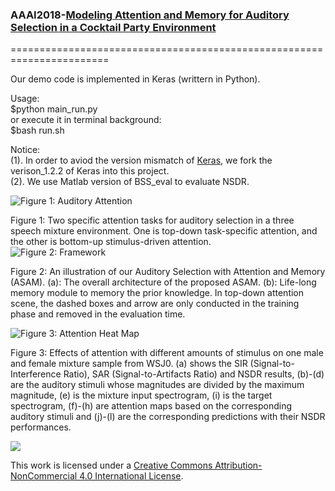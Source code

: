 ### AAAI2018-[Modeling Attention and Memory for Auditory Selection in a Cocktail Party Environment](https://github.com/jacoxu/ASAM/blob/master/AAAI2018-Modeling%20Attention%20and%20Memory%20for%20Auditory%20Selection%20in%20a%20Cocktail%20Party%20Environment.pdf)     

=======================================================================    

Our demo code is implemented in Keras (writtern in Python).    

Usage:    
$python main_run.py    
or execute it in terminal background:     
$bash run.sh    


Notice:    
(1). In order to aviod the version mismatch of [Keras](https://keras.io/), we fork the verison_1.2.2 of Keras into this project.    
(2). We use Matlab version of BSS_eval to evaluate NSDR.    


![Figure 1: Auditory Attention](http://wx3.sinaimg.cn/mw690/697b070fly1fo99vmp5njj20v10cw0vt.jpg)

Figure 1: Two specific attention tasks for auditory selection in a three speech mixture environment. One is top-down task-specific attention, and the other is bottom-up stimulus-driven attention.     
       
![Figure 2: Framework](http://wx3.sinaimg.cn/mw690/697b070fly1fo99vpoevkj21970hnwiq.jpg)

Figure 2: An illustration of our Auditory Selection with Attention and Memory (ASAM). (a): The overall architecture of the proposed ASAM. (b): Life-long memory module to memory the prior knowledge. In top-down attention scene, the dashed boxes and arrow are only conducted in the training phase and removed in the evaluation time.             

![Figure 3: Attention Heat Map](http://wx3.sinaimg.cn/mw690/697b070fly1fo99vsoeg1j21kw0xh4qq.jpg)

Figure 3: Effects of attention with different amounts of stimulus on one male and female mixture sample from WSJ0. (a) shows the SIR (Signal-to-Interference Ratio), SAR (Signal-to-Artifacts Ratio) and NSDR results, (b)-(d) are the auditory stimuli whose magnitudes are divided by the maximum magnitude, (e) is the mixture input spectrogram, (i) is the target spectrogram, (f)-(h) are attention maps based on the corresponding auditory stimuli and (j)-(l) are the corresponding predictions with their NSDR performances.                


![](https://camo.githubusercontent.com/0e32abe541a386cbaf8370777b4b55c35d31657d/68747470733a2f2f692e6372656174697665636f6d6d6f6e732e6f72672f6c2f62792d6e632f342e302f38387833312e706e67)    

This work is licensed under a [Creative Commons Attribution-NonCommercial 4.0 International License](http://creativecommons.org/licenses/by-nc/4.0/).    

